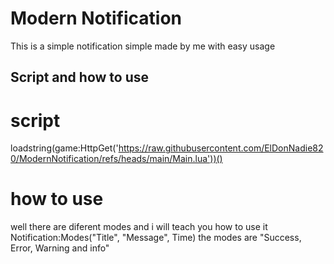 # Modern Notification
This is a simple notification simple made by me with easy usage
## Script and how to use
# script
loadstring(game:HttpGet('https://raw.githubusercontent.com/ElDonNadie820/ModernNotification/refs/heads/main/Main.lua'))()
# how to use
well there are diferent modes and i will teach you how to use it
Notification:Modes("Title", "Message", Time)
the modes are "Success, Error, Warning and info"
